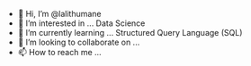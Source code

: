 - 👋 Hi, I’m @lalithumane
- 👀 I’m interested in ... Data Science
- 🌱 I’m currently learning ... Structured Query Language (SQL)
- 💞️ I’m looking to collaborate on ...
- 📫 How to reach me ...

<!---
lalithumane/lalithumane is a ✨ special ✨ repository because its `README.md` (this file) appears on your GitHub profile.
You can click the Preview link to take a look at your changes.
--->
